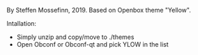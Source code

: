 By Steffen Mossefinn, 2019. Based on Openbox theme "Yellow". 

Intallation:

- Simply unzip and copy/move to ./themes
- Open Obconf or Obconf-qt and pick YLOW in the list




